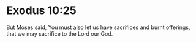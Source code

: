 # Exodus 10:25

But Moses said, You must also let us have sacrifices and burnt offerings, that we may sacrifice to the Lord our God.
